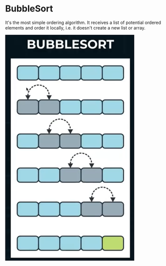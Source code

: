 # BubbleSort
It's  the most simple ordering algorithm. It receives a list of potential ordered elements and order it locally, i.e. it doesn't create a new list or array.

![BubbleSort](./Example/images/bubblesort.png)